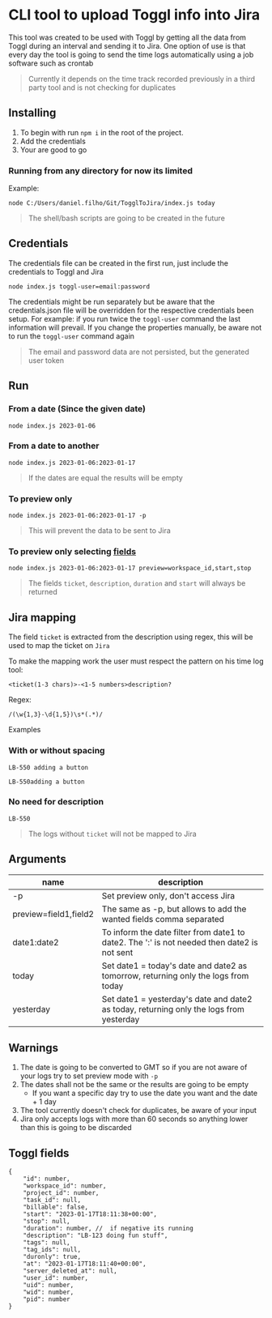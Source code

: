 # CLI tool to upload Toggl info into Jira
This tool was created to be used with Toggl by getting all the data from Toggl during an interval and sending it to Jira.
One option of use is that every day the tool is going to send the time logs automatically using a job software such as crontab

> Currently it depends on the time track recorded previously in a third party tool and is not checking for duplicates

## Installing
1. To begin with run `npm i` in the root of the project.
1. Add the credentials
1. Your are good to go

### Running from any directory for now its limited
Example:
```
node C:/Users/daniel.filho/Git/TogglToJira/index.js today
```
> The shell/bash scripts are going to be created in the future

## Credentials
The credentials file can be created in the first run, just include the credentials to Toggl and Jira
```
node index.js toggl-user=email:password
```

The credentials might be run separately but be aware that the credentials.json file will be overridden for the respective credentials been setup. For example: if you run twice the `toggl-user` command the last information will prevail. If you change the properties manually, be aware not to run the `toggl-user` command again
> The email and password data are not persisted, but the generated user token

## Run
### From a date (Since the given date)
```
node index.js 2023-01-06
```

### From a date to another
```
node index.js 2023-01-06:2023-01-17
```
> If the dates are equal the results will be empty

### To preview only
```
node index.js 2023-01-06:2023-01-17 -p
```
> This will prevent the data to be sent to Jira

### To preview only selecting [fields](Toggl-fields)
```
node index.js 2023-01-06:2023-01-17 preview=workspace_id,start,stop
```
> The fields `ticket`, `description`, `duration` and `start` will always be returned  

## Jira mapping
The field `ticket` is extracted from the description using regex, this will be used to map the ticket on `Jira` 

To make the mapping work the user must respect the pattern on his time log tool:
```
<ticket(1-3 chars)>-<1-5 numbers>description?
```
Regex:
```
/(\w{1,3}-\d{1,5})\s*(.*)/
```
Examples
### With or without spacing
```
LB-550 adding a button
```
```
LB-550adding a button
```
### No need for description
```
LB-550
```
> The logs without `ticket` will not be mapped to Jira

## Arguments
| name | description |
|---|---|
| -p | Set preview only, don't access Jira |
| preview=field1,field2 | The same as -p, but allows to add the wanted fields comma separated |
| date1:date2 | To inform the date filter from date1 to date2. The ':' is not needed then date2 is not sent |
| today | Set date1 = today's date and date2 as tomorrow, returning only the logs from today |
| yesterday | Set date1 = yesterday's date and date2 as today, returning only the logs from yesterday |

## Warnings
1. The date is going to be converted to GMT so if you are not aware of your logs try to set preview mode with `-p`
1. The dates shall not be the same or the results are going to be empty
    - If you want a specific day try to use the date you want and the date + 1 day
1. The tool currently doesn't check for duplicates, be aware of your input
1. Jira only accepts logs with more than 60 seconds so anything lower than this is going to be discarded

## Toggl fields
```
{
    "id": number,
    "workspace_id": number,
    "project_id": number,
    "task_id": null,
    "billable": false,
    "start": "2023-01-17T18:11:38+00:00",
    "stop": null,
    "duration": number, //  if negative its running
    "description": "LB-123 doing fun stuff",
    "tags": null,
    "tag_ids": null,
    "duronly": true,
    "at": "2023-01-17T18:11:40+00:00",
    "server_deleted_at": null,
    "user_id": number,
    "uid": number,
    "wid": number,
    "pid": number
}
```